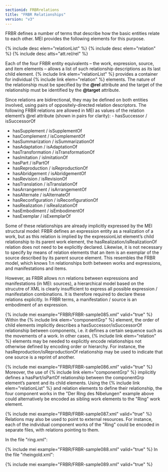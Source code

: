 ```yaml
---
sectionid: FRBRrelations
title: "FRBR Relationships"
version: "v3"
---
```


FRBR defines a number of terms that describe how the basic entities relate to each
other. MEI
provides the following elements for this purpose.



{% include desc elem="relationList" %}
{% include desc elem="relation" %}
{% include desc atts="att.rel/rel" %}




Each of the four FRBR entity equivalents – the work, expression, source, and item
elements –
allows a list of such relationship descriptions as its last child element. {% include link elem="relationList" %} provides a container for individual {% include link elem="relation" %}
elements. The nature of the relationship must be specified by the **@rel** attribute and
the target of the relationship must be identified by the **@target** attribute.

Since relations are bidirectional, they may be defined on both entities involved,
using pairs
of oppositely-directed relation descriptors. The following FRBR relations are allowed
in MEI
as values of the relation element’s @rel attribute (shown in pairs for clarity): - hasSuccessor / isSuccessorOf
- hasSupplement / isSupplementOf
- hasComplement / isComplementOf
- hasSummarization / isSummarizationOf
- hasAdaptation / isAdaptationOf
- hasTransformation / isTransformationOf
- hasImitation / isImitationOf
- hasPart / isPartOf
- hasReproduction / isReproductionOf
- hasAbridgement / isAbridgementOf
- hasRevision / isRevisionOf
- hasTranslation / isTranslationOf
- hasArrangement / isArrangementOf
- hasAlternate / isAlternateOf
- hasReconfiguration / isReconfigurationOf
- hasRealization / isRealizationOf
- hasEmbodiment / isEmbodimentOf
- hasExemplar / isExemplarOf


Some of these relationships are already implicitly expressed by the MEI structural
model:
FRBR defines an expression entity as a realization of a work, but as this relation
is implied
by the expressionList element’s child relationship to its parent work element, the
hasRealization/isRealizationOf relation does not need to be explicitly declared. Likewise,
it
is not necessary to specify by means of relation elements that an item is an exemplar
of the
source described by its parent source element. This resembles the FRBR model, which
knows 1:n
relationships both between works and expressions, and manifestations and items.

However, as FRBR allows n:n relations between expressions and manifestations (in MEI:
sources), a hierarchical model based on the strucutre of XML is clearly insufficient
to
express all possible expression / manifestation combinations. It is therefore required
to
declare these relations explicitly. In FRBR terms, a manifestation / source is an
embodiment
of an expression.

{% include mei example="FRBR/FRBR-sample085.xml" valid="true" %}
Within the {% include link elem="componentGrp" %} element, the order of child elements implicitly
describes a hasSuccessor/isSuccessorOf relationship between components, i.e. it defines
a
certain sequence such as the movements of a work. In other cases, {% include link elem="relation" %} elements may be needed to explicitly encode relationships not otherwise
defined by encoding order or hierarchy. For instance, the hasReproduction/isReproductionOf
relationship may be used to indicate that one source is a reprint of another.

{% include mei example="FRBR/FRBR-sample086.xml" valid="true" %}
Moreover, the use of {% include link elem="componentGrp" %} implicitly defines a hasPart/isPartOf
relationship between the componentGrp element’s parent and its child elements. Using
the {% include link elem="relationList" %} and relation elements to define their relationship, the four
component works in the "Der Ring des Nibelungen" example above could alternatively
be encoded
as sibling work elements to the "Ring" work element.

{% include mei example="FRBR/FRBR-sample087.xml" valid="true" %}
Relations may also be used to point to external resources. For instance, each of the
individual component works of the "Ring" could be encoded in separate files, with
relations
pointing to them.

In the file "ring.xml":

{% include mei example="FRBR/FRBR-sample088.xml" valid="true" %}
In the file "rheingold.xml":

{% include mei example="FRBR/FRBR-sample089.xml" valid="true" %}
